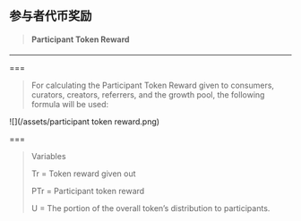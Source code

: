 ## 参与者代币奖励

> #### Participant Token Reward

---

===

> For calculating the Participant Token Reward given to consumers, curators, creators, referrers, and the growth pool, the following formula will be used:

![](/assets/participant token reward.png)

===

> Variables
>
> Tr = Token reward given out
>
> PTr = Participant token reward
>
> U = The portion of the overall token’s distribution to participants.



